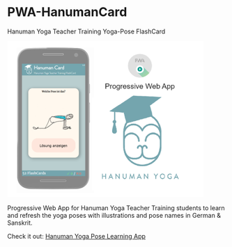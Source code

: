 # PWA-HanumanCard
Hanuman Yoga Teacher Training Yoga-Pose FlashCard

 <img src="https://github.com/BenjaminBrodwolf/PWA-HanumanCard/blob/master/repoImage.png" width="450" title="InstaLoveBote StartScreen">
 
Progressive Web App for Hanuman Yoga Teacher Training students to learn and refresh the yoga poses with illustrations and pose names in German & Sanskrit.

Check it out: [Hanuman Yoga Pose Learning App](https://benjaminbrodwolf.me/PWA-HanumanCard/)


